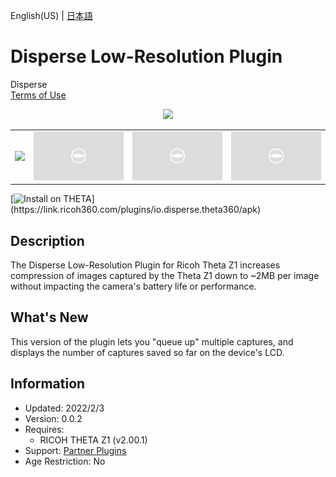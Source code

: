 English(US) | [日本語](README.ja.md)

# Disperse Low-Resolution Plugin

Disperse  
[Terms of Use](https://disperse.io/)

<div align="center"><img src="./1.png"><table><tr><td><img src="./2.png"></td><td><img src="./3.png"></td><td><img src="./4.png"></td><td><img src="./5.png"></td></tr></table></div>

[![Install on THETA](https://assets.ricoh360.com/image/upload/v1/front/theta/install-button.svg?)](https://link.ricoh360.com/plugins/io.disperse.theta360/apk)

## Description

<div id="plugin-description">

The Disperse Low-Resolution Plugin for Ricoh Theta Z1 increases compression of images captured by the Theta Z1 down to ~2MB per image without impacting the camera's battery life or performance.

</div>

## What's New

<div id="plugin-whats-new">

This version of the plugin lets you "queue up" multiple captures, and displays the number of captures saved so far on the device's LCD.

</div>

## Information

- Updated: 2022/2/3
- Version: 0.0.2
- Requires:
  - RICOH THETA Z1 (v2.00.1)
- Support: [Partner Plugins](https://disperse.io/)
- Age Restriction: No
